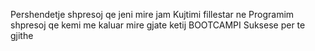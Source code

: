 Pershendetje shpresoj qe jeni mire jam Kujtimi fillestar ne Programim shpresoj qe kemi me kaluar mire gjate ketij BOOTCAMPI 
Suksese per te gjithe
